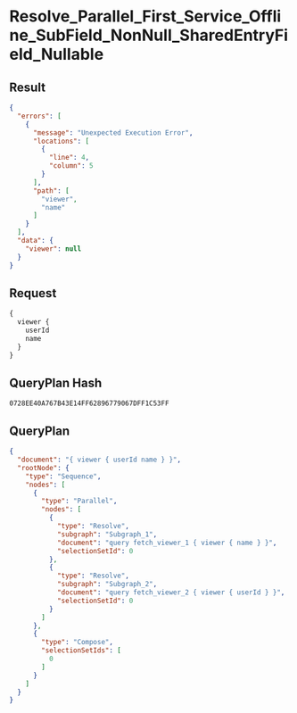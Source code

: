 # Resolve_Parallel_First_Service_Offline_SubField_NonNull_SharedEntryField_Nullable

## Result

```json
{
  "errors": [
    {
      "message": "Unexpected Execution Error",
      "locations": [
        {
          "line": 4,
          "column": 5
        }
      ],
      "path": [
        "viewer",
        "name"
      ]
    }
  ],
  "data": {
    "viewer": null
  }
}
```

## Request

```graphql
{
  viewer {
    userId
    name
  }
}
```

## QueryPlan Hash

```text
0728EE40A767B43E14FF62896779067DFF1C53FF
```

## QueryPlan

```json
{
  "document": "{ viewer { userId name } }",
  "rootNode": {
    "type": "Sequence",
    "nodes": [
      {
        "type": "Parallel",
        "nodes": [
          {
            "type": "Resolve",
            "subgraph": "Subgraph_1",
            "document": "query fetch_viewer_1 { viewer { name } }",
            "selectionSetId": 0
          },
          {
            "type": "Resolve",
            "subgraph": "Subgraph_2",
            "document": "query fetch_viewer_2 { viewer { userId } }",
            "selectionSetId": 0
          }
        ]
      },
      {
        "type": "Compose",
        "selectionSetIds": [
          0
        ]
      }
    ]
  }
}
```

